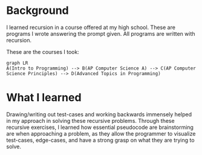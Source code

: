 # Background
I learned recursion in a course offered at my high school. These are programs I wrote answering the prompt given. All programs are written with recursion. 

These are the courses I took:  
```mermaid
graph LR
A(Intro to Programming) --> B(AP Computer Science A) --> C(AP Computer Science Principles) --> D(Advanced Topics in Programming)
```
# What I learned
Drawing/writing out test-cases and working backwards immensely helped in my approach in solving these recursive problems. Through these recursive exercises, I learned how essential pseudocode are brainstorming are when approaching a problem, as they allow the programmer to visualize test-cases, edge-cases, and have a strong grasp on what they are trying to solve.


